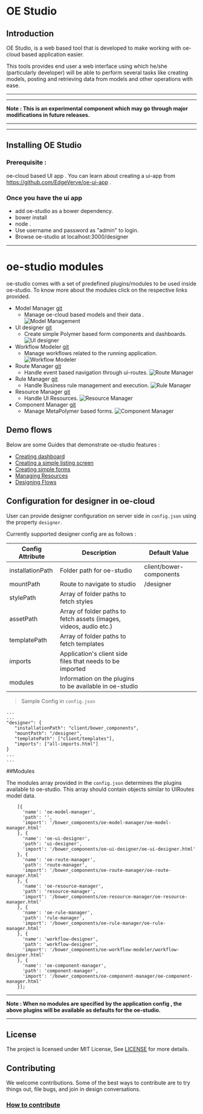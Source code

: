 # OE Studio

## Introduction

OE Studio, is a web based tool that is developed to make working with oe-cloud based application easier. 


This tools provides end user a web interface using which he/she (particularly developer) will be able to perform several tasks like creating models, posting and retrieving data from models and other operations with ease.

---
---
__Note : This is an experimental component which may go through major modifications in future releases.__

---
---

## Installing OE Studio

### Prerequisite  : 
oe-cloud based UI app . You can learn about creating a ui-app from https://github.com/EdgeVerve/oe-ui-app .


### Once you have the ui app

* add oe-studio as a bower dependency.
* bower install 
* node .
* Use username and password as "admin" to login.
* Browse oe-studio at localhost:3000/designer

---

# oe-studio modules
oe-studio comes with a set of predefined plugins/modules to be used inside oe-studio.
To know more about the modules click on the respective links provided.

* Model Manager [git](http://evgit/oecloud.io/oe-model-manager)
  * Manage oe-cloud based models and their data .
  ![Model Management](docs/images/oe-studio-landing.png)
* UI designer [git](http://evgit/oecloud.io/oe-ui-designer)
  * Create simple Polymer based form components and dashboards.
  ![UI designer](docs/images/oe-studio-ui-designer.png)
* Workflow Modeler [git](http://evgit/oecloud.io/oe-workflow-modeler)
  * Manage workflows related to the running application.
  ![Workflow Modeler](docs/images/oe-studio-workflow-modeler.png)
* Route Manager [git](http://evgit/oecloud.io/oe-route-manager)
  * Handle event based navigation through ui-routes.
  ![Route Manager](docs/images/oe-studio-route-manager.png)
* Rule Manager [git](http://evgit/oecloud.io/oe-rule-manager)
  * Handle Business rule management and execution.
   ![Rule Manager](docs/images/oe-studio-rule-manager.png)
* Resource Manager [git](http://evgit/oecloud.io/oe-resource-manager)
  * Handle UI Resources.
   ![Resource Manager](docs/images/oe-studio-resource-manager.png)
* Component Manager [git](http://evgit/oecloud.io/oe-component-manager)
  * Manage MetaPolymer based forms. 
   ![Component Manager](docs/images/oe-studio-component-manager.png)


## Demo flows
Below are some  Guides that demonstrate oe-studio features :

* [Creating dashboard](./docs/create-dashboard.md)
* [Creating a simple listing screen](./docs/create-listing-screen.md)
* [Creating simple forms](./docs/create-forms.md)
* [Managing Resources](./docs/resource-manager.md)
* [Designing Flows](./docs/route-designer.md)

## Configuration for designer in oe-cloud
User can provide designer configuration on server side in `config.json` using the property `designer`.

Currently supported designer config are as follows :

| Config Attribute | Description | Default Value |
|---|---|---|
| installationPath | Folder path for oe-studio | client/bower-components
| mountPath |  Route to navigate to studio | /designer |
| stylePath |  Array of folder paths to fetch styles |  |
| assetPath |  Array of folder paths to fetch assets (images, videos, audio etc.) |  |
| templatePath | Array of folder paths to fetch templates | |
| imports | Application's client side files that needs to be imported |  |
| modules | Information on the plugins to be available in oe-studio | |



> Sample Config in `config.json`
```
...
...
"designer": {
   "installationPath": "client/bower_components",
   "mountPath": "/designer",
   "templatePath": ["client/templates"],
   "imports": ["all-imports.html"]
}
...
...
```

##Modules 

The modules array provided in the `config.json` determines the plugins available to oe-studio. This array should contain objects similar to UIRoutes model data. 
```
    [{
      'name': 'oe-model-manager',
      'path': '',
      'import': '/bower_components/oe-model-manager/oe-model-manager.html'
    }, {
      'name': 'oe-ui-designer',
      'path': 'ui-designer',
      'import': '/bower_components/oe-ui-designer/oe-ui-designer.html'
    }, {
      'name': 'oe-route-manager',
      'path': 'route-manager',
      'import': '/bower_components/oe-route-manager/oe-route-manager.html'
    }, {
      'name': 'oe-resource-manager',
      'path': 'resource-manager',
      'import': '/bower_components/oe-resource-manager/oe-resource-manager.html'
    }, {
      'name': 'oe-rule-manager',
      'path': 'rule-manager',
      'import': '/bower_components/oe-rule-manager/oe-rule-manager.html'
    }, {
      'name': 'workflow-designer',
      'path': 'workflow-designer',
      'import': '/bower_components/oe-workflow-modeler/workflow-designer.html'
    }, {
      'name': 'oe-component-manager',
      'path': 'component-manager',
      'import': '/bower_components/oe-component-manager/oe-component-manager.html'
    }];

```
---

__Note : When no modules are specified by the application config , the above plugins will be available as defaults for the oe-studio.__

---

## License
The project is licensed under MIT License, See [LICENSE](./LICENSE) for more details.

## Contributing
We welcome contributions. Some of the best ways to contribute are to try things out, file bugs, and join in design conversations. 

### [How to contribute](./CONTRIBUTION.md)